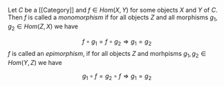 Let $C$ be a [[Category]] and $f\in Hom(X,Y)$ for some objects $X$ and $Y$ of $C$. 
Then $f$ is called a *monomorphism* if for all objects $Z$ and all morphisms $g_1,g_2\in Hom(Z,X)$ we have 

$$ f \circ g_1 = f \circ g_2 \Rightarrow g_1 = g_2 $$
$f$ is called an *epimorphism*, if for all objects $Z$ and morhpisms $g_1,g_2\in Hom(Y,Z)$ we have 

$$ g_1 \circ f = g_2 \circ f \Rightarrow g_1 = g_2 $$ 